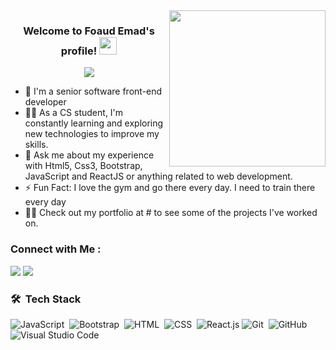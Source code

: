 
<img width="250" align="right" src="https://c.tenor.com/_DOBjnGspYAAAAAM/code-coding.gif">

<h3 align="center">
  Welcome to Foaud Emad's profile!
  <img src="https://media.giphy.com/media/hvRJCLFzcasrR4ia7z/giphy.gif" width="28">
</h3>

<!-- Typing SVG by DenverCoder1 - https://github.com/DenverCoder1/readme-typing-svg -->
<p align="center">
  <a href="https://github.com/DenverCoder1/readme-typing-svg"><img src="https://readme-typing-svg.herokuapp.com/?lines=Front%20end%20web%20developer;Always%20eager%20to%20learn%20new%20technologies&font=Fira%20Code&center=true&width=500&height=45&color=f75c7e&vCenter=true&size=22"></a>
</p> 

- 🏢 I'm a senior software front-end developer
- 👨‍💻 As a CS student, I'm constantly learning and exploring new technologies to improve my skills.
- 💬 Ask me about my experience with Html5, Css3, Bootstrap, JavaScript and ReactJS or anything related to web development.
- ⚡ Fun Fact: I love the gym and go there every day. I need to train there every day
- 👨‍💻 Check out my portfolio at # to see some of the projects I've worked on.


### Connect with Me :

<a href="https://www.linkedin.com/in/foaad-emad-2ba15a251/" target="_blank"><img src="https://img.shields.io/badge/-Fouad%20Emad-0077B5?style=for-the-badge&logo=Linkedin&logoColor=white"/></a>
<a href="https://www.facebook.com/profile.php?id=100021419861098" target="_blank"><img src="https://img.shields.io/badge/-Fouad%20DEmad-0077B5?style=for-the-badge&logo=Facebook&logoColor=white"/></a>



### 🛠 &nbsp;Tech Stack
![JavaScript](https://img.shields.io/badge/-JavaScript-05122A?style=flat&logo=javascript)&nbsp;
![Bootstrap](https://img.shields.io/badge/-Bootstrap-05122A?style=flat&logo=bootstrap&logoColor=563D7C)&nbsp;
![HTML](https://img.shields.io/badge/-HTML-05122A?style=flat&logo=HTML5)&nbsp;
![CSS](https://img.shields.io/badge/-CSS-05122A?style=flat&logo=CSS3&logoColor=1572B6)&nbsp;
![React.js](https://img.shields.io/badge/-React-05122A?style=flat&logo=react)
![Git](https://img.shields.io/badge/-Git-05122A?style=flat&logo=git)&nbsp;
![GitHub](https://img.shields.io/badge/-GitHub-05122A?style=flat&logo=github)&nbsp;
![Visual Studio Code](https://img.shields.io/badge/-Visual%20Studio%20Code-05122A?style=flat&logo=visual-studio-code&logoColor=007ACC)&nbsp;
 
